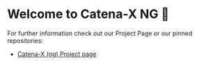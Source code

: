 # Welcome to Catena-X NG 🙌

For further information check out our Project Page or our pinned repositories:
- [Catena-X (ng) Project page](https://catenax-ng.github.io/)
